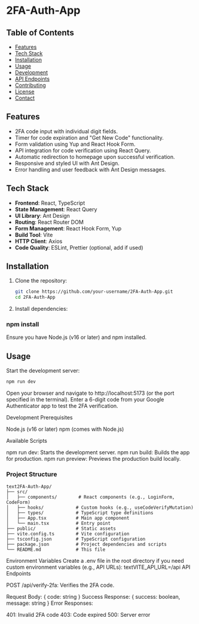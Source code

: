 # 2FA-Auth-App

## Table of Contents
- [Features](#features)
- [Tech Stack](#tech-stack)
- [Installation](#installation)
- [Usage](#usage)
- [Development](#development)
- [API Endpoints](#api-endpoints)
- [Contributing](#contributing)
- [License](#license)
- [Contact](#contact)

## Features
- 2FA code input with individual digit fields.
- Timer for code expiration and "Get New Code" functionality.
- Form validation using Yup and React Hook Form.
- API integration for code verification using React Query.
- Automatic redirection to homepage upon successful verification.
- Responsive and styled UI with Ant Design.
- Error handling and user feedback with Ant Design messages.

## Tech Stack
- **Frontend**: React, TypeScript
- **State Management**: React Query
- **UI Library**: Ant Design
- **Routing**: React Router DOM
- **Form Management**: React Hook Form, Yup
- **Build Tool**: Vite
- **HTTP Client**: Axios
- **Code Quality**: ESLint, Prettier (optional, add if used)

## Installation

1. Clone the repository:
   ```bash
   git clone https://github.com/your-username/2FA-Auth-App.git
   cd 2FA-Auth-App
   ```
2. Install dependencies:
### npm install

Ensure you have Node.js (v16 or later) and npm installed.

## Usage

Start the development server:
```bash
npm run dev
```

Open your browser and navigate to http://localhost:5173 (or the port specified in the terminal).
Enter a 6-digit code from your Google Authenticator app to test the 2FA verification.

Development
Prerequisites

Node.js (v16 or later)
npm (comes with Node.js)

Available Scripts

npm run dev: Starts the development server.
npm run build: Builds the app for production.
npm run preview: Previews the production build locally.

### Project Structure
```
text2FA-Auth-App/
├── src/
│   ├── components/        # React components (e.g., LoginForm, CodeForm)
│   ├── hooks/            # Custom hooks (e.g., useCodeVerifyMutation)
│   ├── types/            # TypeScript type definitions
│   ├── App.tsx           # Main app component
│   └── main.tsx          # Entry point
├── public/               # Static assets
├── vite.config.ts        # Vite configuration
├── tsconfig.json         # TypeScript configuration
├── package.json          # Project dependencies and scripts
└── README.md             # This file
```
Environment Variables
Create a .env file in the root directory if you need custom environment variables (e.g., API URLs):
textVITE_API_URL=/api
API Endpoints

POST /api/verify-2fa: Verifies the 2FA code.

Request Body: { code: string }
Success Response: { success: boolean, message: string }
Error Responses:

401: Invalid 2FA code
403: Code expired
500: Server error